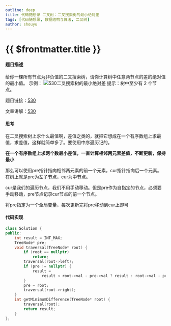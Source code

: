 ```yaml
---
outline: deep
title: 代码随想录 二叉树：二叉搜索树的最小绝对差
tags: [代码随想录, 数据结构与算法, 二叉树]
author: shouyu
---
```


# {{ $frontmatter.title }}

#### 题目描述

给你一棵所有节点为非负值的二叉搜索树，请你计算树中任意两节点的差的绝对值的最小值。
示例：
![530二叉搜索树的最小绝对差](https://file1.kamacoder.com/i/algo/20201014223400123.png)
提示：树中至少有 2 个节点。

题目链接：[530](https://leetcode.cn/problems/minimum-absolute-difference-in-bst)

文章讲解：[530](https://programmercarl.com/0098.%E9%AA%8C%E8%AF%81%E4%BA%8C%E5%8F%89%E6%90%9C%E7%B4%A2%E6%A0%91.html)

#### 思考

在二叉搜索树上求什么最值啊，差值之类的，就把它想成在一个有序数组上求最值，求差值，这样就简单多了。要使用中序遍历记的。

**在一个有序数组上求两个数最小差值，一直计算相邻两元素差值，不断更新，保持最小**

那么可以使用pre指针指向相邻两元素的前一个元素，cur指针指向后一个元素。在树上就是pre为左子节点，cur为中节点。

cur是我们的遍历节点，我们不用手动移动。但是pre作为自指定的节点，必须要手动移动，pre节点记录cur节点的前一个节点。

将pre指定为一个全局变量，每次更新完将pre移动到cur上即可

#### 代码实现

```C++
class Solution {
public:
    int result = INT_MAX;
    TreeNode* pre;
    void traversal(TreeNode* root) {
        if (root == nullptr)
            return;
        traversal(root->left);
        if (pre != nullptr) {
            result =
                result < root->val - pre->val ? result : root->val - pre->val;
        }
        pre = root;
        traversal(root->right);
    }
    int getMinimumDifference(TreeNode* root) {
        traversal(root);
        return result;
    }
};
```

